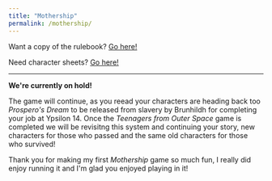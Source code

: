 ```yaml
---
title: "Mothership"
permalink: /mothership/
---
```


Want a copy of the rulebook? [Go here!](https://shop.tuesdayknightgames.com/products/mothership-rpg?variant=31762098847833)

Need character sheets? [Go here!](https://www.tuesdayknightgames.com/downloads)

---

**We're currently on hold!**

The game will continue, as you reead your characters are heading back too *Prospero's Dream* to be released from slavery by Brunhildh for completing your job at Ypsilon 14. Once the *Teenagers from Outer Space* game is completed we will be revisitng this system and continuing your story, new characters for those who passed and the same old characters for those who survived!

Thank you for making my first *Mothership* game so much fun, I really did enjoy running it and I'm glad you enjoyed playing in it!
